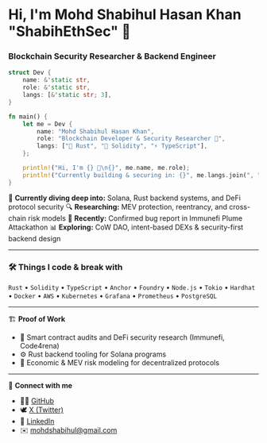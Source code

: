 
# Hi, I'm Mohd Shabihul Hasan Khan "ShabihEthSec" 👋  
### Blockchain Security Researcher & Backend Engineer

```rust
struct Dev {
    name: &'static str,
    role: &'static str,
    langs: [&'static str; 3],
}

fn main() {
    let me = Dev {
        name: "Mohd Shabihul Hasan Khan",
        role: "Blockchain Developer & Security Researcher 🧠",
        langs: ["🦀 Rust", "🧱 Solidity", "⚡ TypeScript"],
    };

    println!("Hi, I'm {} 👋\n{}", me.name, me.role);
    println!("Currently building & securing in: {}", me.langs.join(", "));
}
````

🧩 **Currently diving deep into:** Solana, Rust backend systems, and DeFi protocol security
🔍 **Researching:** MEV protection, reentrancy, and cross-chain risk models
🐛 **Recently:** Confirmed bug report in Immunefi Plume Attackathon
📊 **Exploring:** CoW DAO, intent-based DEXs & security-first backend design

---

### 🛠️ Things I code & break with

`Rust` • `Solidity` • `TypeScript` • `Anchor` • `Foundry` • `Node.js` • `Tokio` • `Hardhat` • `Docker` • `AWS` • `Kubernetes` • `Grafana` • `Prometheus` • `PostgreSQL`

---

🏗️ **Proof of Work**

* 🔐 Smart contract audits and DeFi security research (Immunefi, Code4rena)
* ⚙️ Rust backend tooling for Solana programs
* 🧮 Economic & MEV risk modeling for decentralized protocols

---

💬 **Connect with me**

* 🧑‍💻 [GitHub](https://github.com/ShabihEthSec)
* 🕊️ [X (Twitter)](https://x.com/ShabihEthSec)
* 🧱 [LinkedIn](https://linkedin.com/in/mohd-shabihul-hasan-498577174)
* ✉️ [mohdshabihul@gmail.com](mailto:mohdshabihul@gmail.com)






